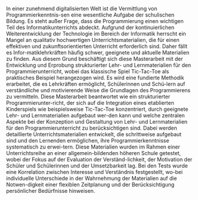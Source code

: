 In einer zunehmend digitalisierten Welt ist die Vermittlung von Programmierkenntnis-sen eine wesentliche Aufgabe der schulischen Bildung. Es steht außer Frage, dass die Programmierung einen wichtigen Teil des Informatikunterrichts abdeckt. Aufgrund der kontinuierlichen Weiterentwicklung der Technologie im Bereich der Informatik herrscht ein Mangel an qualitativ hochwertigen Unterrichtsmaterialien, die für einen effektiven und zukunftsorientierten Unterricht erforderlich sind. Daher fällt es Infor-matiklehrkräften häufig schwer, geeignete und aktuelle Materialien zu finden. Aus diesem Grund beschäftigt sich diese Masterarbeit mit der Entwicklung und Erprobung strukturierter Lehr- und Lernmaterialien für den Programmierunterricht, wobei das klassische Spiel Tic-Tac-Toe als praktisches Beispiel herangezogen wird. Es wird eine fundierte Methodik erarbeitet, die es Lehrkräften ermöglicht, Schülerinnen und Schü-lern auf verständliche und motivierende Weise die Grundlagen des Programmierens zu vermitteln. Diese Masterarbeit beantwortet wie ein strukturierter Programmierunter-richt, der sich auf die Integration eines etablierten Kinderspiels wie beispielsweise Tic-Tac-Toe konzentriert, durch geeignete Lehr- und Lernmaterialien aufgebaut wer-den kann und welche zentralen Aspekte bei der Konzeption und Gestaltung von Lehr- und Lernmaterialien für den Programmierunterricht zu berücksichtigen sind. Dabei werden detaillierte Unterrichtsmaterialien entwickelt, die schrittweise aufgebaut sind und den Lernenden ermöglichen, ihre Programmierkenntnisse systematisch zu erwei-tern. Diese Materialien wurden im Rahmen einer Unterrichtsreihe an einer allgemein-bildenden höheren Schule getestet, wobei der Fokus auf der Evaluation der Verständ-lichkeit, der Motivation der Schüler und Schülerinnen und der Umsetzbarkeit lag. Bei den Tests wurde eine Korrelation zwischen Interesse und Verständnis festgestellt, wo-bei individuelle Unterschiede in der Wahrnehmung der Materialien auf die Notwen-digkeit einer flexiblen Zeitplanung und der Berücksichtigung persönlicher Bedürfnisse hinweisen.
